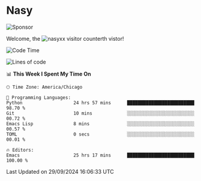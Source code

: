 # Nasy

<!--
<p align="center">
<img height="200" src="https://github-readme-stats.vercel.app/api?username=nasyxx&count_private=true&show_icons=true&theme=dracula&include_all_commits=true"/>
<img height="200" src="https://github-readme-stats.vercel.app/api/top-langs/?username=nasyxx&theme=dracula&hide=html,jupyter+notebook&count_private=true&show_icons=true"/>
</p>

  
----------------
-->

![Sponsor](https://img.shields.io/static/v1.svg?label=Sponsor&message=%E2%9D%A4&logo=GitHub&style=flat&color=pink)
 
Welcome, the ![nasyxx visitor counter](https://count.getloli.com/get/@nasyxx?theme=rule34)th vistor!
 
<!--START_SECTION:waka-->
![Code Time](http://img.shields.io/badge/Code%20Time-4%2C677%20hrs%2057%20mins-blue)

![Lines of code](https://img.shields.io/badge/From%20Hello%20World%20I%27ve%20Written-584%20lines%20of%20code-blue)

📊 **This Week I Spent My Time On** 

```text
🕑︎ Time Zone: America/Chicago

💬 Programming Languages: 
Python                   24 hrs 57 mins      █████████████████████████   98.70 % 
Git                      10 mins             ░░░░░░░░░░░░░░░░░░░░░░░░░   00.72 % 
Emacs Lisp               8 mins              ░░░░░░░░░░░░░░░░░░░░░░░░░   00.57 % 
TOML                     0 secs              ░░░░░░░░░░░░░░░░░░░░░░░░░   00.01 % 

🔥 Editors: 
Emacs                    25 hrs 17 mins      █████████████████████████   100.00 % 
```


 Last Updated on 29/09/2024 16:06:33 UTC
<!--END_SECTION:waka-->

<!-- ![visitors](https://visitor-badge.laobi.icu/badge?page_id=nasyxx.nasyxx) -->
